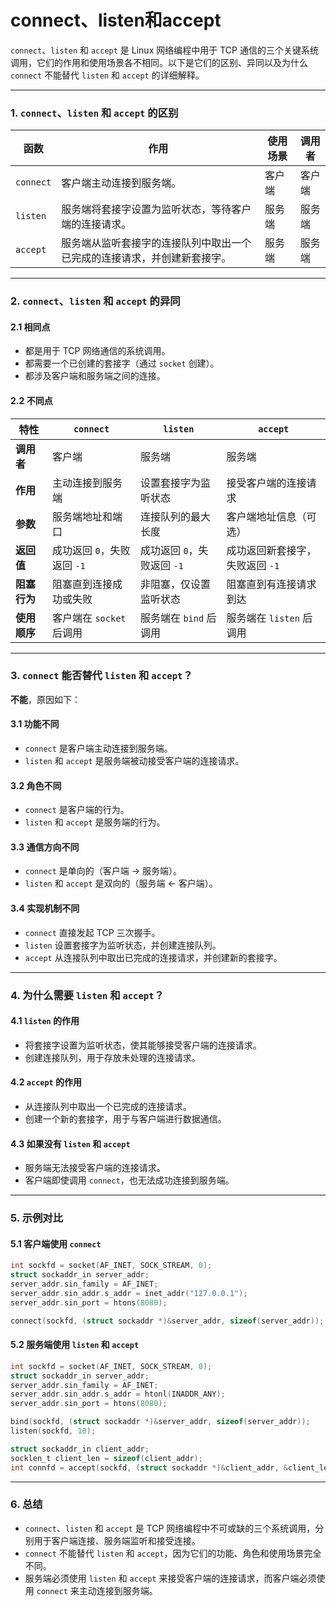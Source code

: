 # connect、listen和accept

`connect`、`listen` 和 `accept` 是 Linux 网络编程中用于 TCP 通信的三个关键系统调用，它们的作用和使用场景各不相同。以下是它们的区别、异同以及为什么 `connect` 不能替代 `listen` 和 `accept` 的详细解释。

---

### 1. **`connect`、`listen` 和 `accept` 的区别**

| 函数      | 作用                                                                 | 使用场景       | 调用者   |
|-----------|----------------------------------------------------------------------|----------------|----------|
| `connect` | 客户端主动连接到服务端。                                             | 客户端         | 客户端   |
| `listen`  | 服务端将套接字设置为监听状态，等待客户端的连接请求。                 | 服务端         | 服务端   |
| `accept`  | 服务端从监听套接字的连接队列中取出一个已完成的连接请求，并创建新套接字。 | 服务端         | 服务端   |

---

### 2. **`connect`、`listen` 和 `accept` 的异同**

#### 2.1 **相同点**
- 都是用于 TCP 网络通信的系统调用。
- 都需要一个已创建的套接字（通过 `socket` 创建）。
- 都涉及客户端和服务端之间的连接。

#### 2.2 **不同点**
| 特性          | `connect`                          | `listen`                        | `accept`                        |
|---------------|------------------------------------|---------------------------------|---------------------------------|
| **调用者**    | 客户端                             | 服务端                          | 服务端                          |
| **作用**      | 主动连接到服务端                   | 设置套接字为监听状态             | 接受客户端的连接请求             |
| **参数**      | 服务端地址和端口                   | 连接队列的最大长度               | 客户端地址信息（可选）           |
| **返回值**    | 成功返回 `0`，失败返回 `-1`        | 成功返回 `0`，失败返回 `-1`      | 成功返回新套接字，失败返回 `-1`  |
| **阻塞行为**  | 阻塞直到连接成功或失败             | 非阻塞，仅设置监听状态           | 阻塞直到有连接请求到达           |
| **使用顺序**  | 客户端在 `socket` 后调用           | 服务端在 `bind` 后调用           | 服务端在 `listen` 后调用         |

---

### 3. **`connect` 能否替代 `listen` 和 `accept`？**

**不能**，原因如下：

#### 3.1 **功能不同**
- `connect` 是客户端主动连接到服务端。
- `listen` 和 `accept` 是服务端被动接受客户端的连接请求。

#### 3.2 **角色不同**
- `connect` 是客户端的行为。
- `listen` 和 `accept` 是服务端的行为。

#### 3.3 **通信方向不同**
- `connect` 是单向的（客户端 → 服务端）。
- `listen` 和 `accept` 是双向的（服务端 ← 客户端）。

#### 3.4 **实现机制不同**
- `connect` 直接发起 TCP 三次握手。
- `listen` 设置套接字为监听状态，并创建连接队列。
- `accept` 从连接队列中取出已完成的连接请求，并创建新的套接字。

---

### 4. **为什么需要 `listen` 和 `accept`？**

#### 4.1 **`listen` 的作用**
- 将套接字设置为监听状态，使其能够接受客户端的连接请求。
- 创建连接队列，用于存放未处理的连接请求。

#### 4.2 **`accept` 的作用**
- 从连接队列中取出一个已完成的连接请求。
- 创建一个新的套接字，用于与客户端进行数据通信。

#### 4.3 **如果没有 `listen` 和 `accept`**
- 服务端无法接受客户端的连接请求。
- 客户端即使调用 `connect`，也无法成功连接到服务端。

---

### 5. **示例对比**

#### 5.1 **客户端使用 `connect`**
```c
int sockfd = socket(AF_INET, SOCK_STREAM, 0);
struct sockaddr_in server_addr;
server_addr.sin_family = AF_INET;
server_addr.sin_addr.s_addr = inet_addr("127.0.0.1");
server_addr.sin_port = htons(8080);

connect(sockfd, (struct sockaddr *)&server_addr, sizeof(server_addr));
```

#### 5.2 **服务端使用 `listen` 和 `accept`**
```c
int sockfd = socket(AF_INET, SOCK_STREAM, 0);
struct sockaddr_in server_addr;
server_addr.sin_family = AF_INET;
server_addr.sin_addr.s_addr = htonl(INADDR_ANY);
server_addr.sin_port = htons(8080);

bind(sockfd, (struct sockaddr *)&server_addr, sizeof(server_addr));
listen(sockfd, 10);

struct sockaddr_in client_addr;
socklen_t client_len = sizeof(client_addr);
int connfd = accept(sockfd, (struct sockaddr *)&client_addr, &client_len);
```

---

### 6. **总结**

- `connect`、`listen` 和 `accept` 是 TCP 网络编程中不可或缺的三个系统调用，分别用于客户端连接、服务端监听和接受连接。
- `connect` 不能替代 `listen` 和 `accept`，因为它们的功能、角色和使用场景完全不同。
- 服务端必须使用 `listen` 和 `accept` 来接受客户端的连接请求，而客户端必须使用 `connect` 来主动连接到服务端。